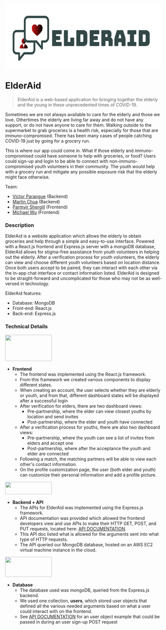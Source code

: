 <p align="center">
  <img width=806 height=203 src="frontend/elderaid/src/components/images/logo1.png" />
</p>

# ElderAid


> ElderAid is a web-based application for bringing together the elderly and the young in these unprecedented times of COVID-19.

Sometimes we are not always available to care for the elderly and those we love. Othertimes the elderly are living far away and do not have any support, or do not have anyone to care for them. Walking outside to the supermarket to grab groceries is a health risk, especially for those that are immuno-compromised. There has been many cases of people catching COVID-19 just by going for a grocery run.

This is where our app could come in. What if those elderly and immuno-compromised could have someone to help with groceries, or food? Users could sign-up and login to be able to connect with non-immuno-compromised youth volunteers in their community. The youth would help with a grocery run and mitigate any possible exposure risk that the elderly might face otherwise.
 
  Team:
  - [Victor Parangue](https://www.youtube.com/watch?v=dQw4w9WgXcQ) (Backend)
  - [Martin Chua](https://www.youtube.com/watch?v=dQw4w9WgXcQ) (Backend)
  - [Parmvir Shergill](https://www.youtube.com/watch?v=dQw4w9WgXcQ) (Frontend)
  - [Michael Wu](https://www.youtube.com/watch?v=dQw4w9WgXcQ) (Frontend)


### Description

ElderAid is a website application which allows the elderly to obtain groceries and help through a simple and easy-to-use interface. Powered with a React.js frontend and Express.js server with a mongoDB database, ElderAid allows for stigma-free assistance from youth volunteers in helping out the elderly. After a verification process for youth volunteers, the elderly can view and choose different youth volunteers based on location distance. Once both users accept to be paired, they can interact with each other via the in-app chat interface or contact information listed. ElderAid is designed to be straight-forward and uncomplicated for those who may not be as well-versed in technology.

ElderAid features:
  - Database: MongoDB
  - Front-end: React.js
  - Back-end: Express.js


### Technical Details

<p align="left">
  <img width=150 height=84 src="https://dwglogo.com/wp-content/uploads/2017/09/React_logo.png" />
</p>

* **Frontend**
  * The frontend was implemented using the React.js framework.
  * From this framework we created various components to display different states.
  * When creating an account, the user selects whether they are elderly or youth, and from that, different dashboard states will be displayed after a successful login
  * After verification for elders, there are two dashboard views:
    * Pre-partnership, where the elder can view closest youths by location and send invites
    * Post-partnership, where the elder and youth have connected
  * After a verification process for youths, there are also two dashboard views:
    * Pre-partnership, where the youth can see a list of invites from elders and accept one
    * Post-partnership, where after the acceptance the youth and elder are connected
  * Following a match, the matching partners will be able to view each other's contact information.
  * On the profile customization page, the user (both elder and youth) can customize their personal information and add a profile picture. 

<p align="left">
  <img width=150 height=40 src="https://buttercms.com/static/images/tech_banners/ExpressJS.8587dd0647ca.png" />
</p>

* **Backend + API**
  * The APIs for ElderAid was implemented using the Express.js framework. 
  * API documentation was provided which allowed the frontend developers view and use APIs to make their HTTP GET, POST, and PUT requests, located here: [API DOCUMENTATION](backend/API.md).
  * This API doc listed what is allowed for the arguments sent into what type of HTTP requests. 
  * The API queried our MongoDB database, hosted on an AWS EC2 virtual machine instance in the cloud.

<p align="left">
  <img width=150 height=64 src="http://photos1.meetupstatic.com/photos/event/3/4/c/8/highres_99553512.jpeg" />
</p>

* **Database**
  * The database used was mongoDB, queried from the Express.js backend.
  * We used one collection, **users**, which stored user objects that defined all the various needed arguments based on what a user could interact with on the frontend. 
  * See [API DOCUMENTATION](backend/API.md) for an user object example that could be passed in during an user sign-up POST request
